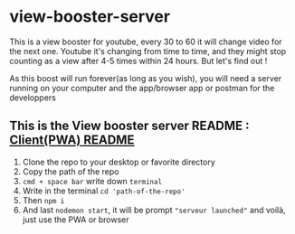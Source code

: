 # view-booster-server
This is a view booster for youtube, every 30 to 60 it will change video for the next one.
Youtube it's changing from time to time, 
and they might stop counting as a view after 4-5 times within 24 hours.
But let's find out !

As this boost will run forever(as long as you wish), you will need a server running on your computer 
and the app/browser app or postman for the developpers 

This is the View booster server README :  [Client(PWA) README](https://github.com/voyagebagage/view-booster-pwa)
---

1. Clone the repo to your desktop or favorite directory
2. Copy the path of the repo
3. ``` cmd + space bar ``` write down ```terminal```
4. Write in the terminal ```cd 'path-of-the-repo' ```
5. Then ```npm i```
6. And last ```nodemon start```, it will be prompt ```"serveur launched"``` and voilà, just use the PWA or browser




